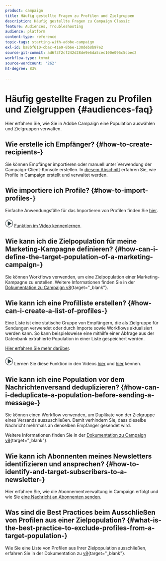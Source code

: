 ```yaml
---
product: campaign
title: Häufig gestellte Fragen zu Profilen und Zielgruppen
description: Häufig gestellte Fragen zu Campaign Classic
feature: Audiences, Troubleshooting
audience: platform
content-type: reference
topic-tags: starting-with-adobe-campaign
exl-id: ba8bf610-cbac-41e9-8b6e-130deb8b97e2
source-git-commit: ad6f3f2cf242d28de9e6da5cec100e096c5cbec2
workflow-type: tm+mt
source-wordcount: '262'
ht-degree: 83%

---
```


# Häufig gestellte Fragen zu Profilen und Zielgruppen {#audiences-faq}



Hier erfahren Sie, wie Sie in Adobe Campaign eine Population auswählen und Zielgruppen verwalten.

## Wie erstelle ich Empfänger? {#how-to-create-recipients-}

Sie können Empfänger importieren oder manuell unter Verwendung der Campaign-Client-Konsole erstellen. In [diesem Abschnitt](../../platform/using/about-profiles.md) erfahren Sie, wie Profile in Campaign erstellt und verwaltet werden.

## Wie importiere ich Profile? {#how-to-import-profiles-}

Einfache Anwendungsfälle für das Importieren von Profilen finden Sie [hier](../../platform/using/import-operations-samples.md).

![](assets/do-not-localize/how-to-video.png) [Funktion im Video kennenlernen](https://experienceleague.adobe.com/docs/campaign-classic-learn/tutorials/profile-management/importing-profiles.html?lang=de).

## Wie kann ich die Zielpopulation für meine Marketing-Kampagne definieren? {#how-can-i-define-the-target-population-of-a-marketing-campaign-}

Sie können Workflows verwenden, um eine Zielpopulation einer Marketing-Kampagne zu erstellen. Weitere Informationen finden Sie in der [Dokumentation zu Campaign v8](https://experienceleague.adobe.com/docs/campaign/automation/campaign-orchestration/marketing-campaign-target#build-the-main-target-in-a-workflow.html){target="_blank"}.

## Wie kann ich eine Profilliste erstellen? {#how-can-i-create-a-list-of-profiles-}

Eine Liste ist eine statische Gruppe von Empfängern, die als Zielgruppe für Sendungen verwendet oder durch Importe sowie Workflows aktualisiert werden kann. So kann beispielsweise eine mithilfe einer Abfrage aus der Datenbank extrahierte Population in einer Liste gespeichert werden.

[Hier erfahren Sie mehr darüber](../../platform/using/creating-and-managing-lists.md#creating-a-profile-list-from-a-group).

![](assets/do-not-localize/how-to-video.png) Lernen Sie diese Funktion in den Videos [hier](https://experienceleague.adobe.com/docs/campaign-classic-learn/tutorials/profile-management/creating-a-list-of-recipients-with-a-workflow.html?lang=de) und [hier](https://experienceleague.adobe.com/docs/campaign-classic-learn/tutorials/profile-management/creating-a-list-of-recipients.html?lang=de) kennen.

## Wie kann ich eine Population vor dem Nachrichtenversand deduplizieren? {#how-can-i-deduplicate-a-population-before-sending-a-message-}

Sie können einen Workflow verwenden, um Duplikate von der Zielgruppe eines Versands auszuschließen. Damit verhindern Sie, dass dieselbe Nachricht mehrmals an denselben Empfänger gesendet wird.

Weitere Informationen finden Sie in der [Dokumentation zu Campaign v8](https://experienceleague.adobe.com/docs/campaign/automation/workflows/wf-activities/targeting-activities/deduplication.html?lang=de){target="_blank"}.

## Wie kann ich Abonnenten meines Newsletters identifizieren und ansprechen? {#how-to-identify-and-target-subscribers-to-a-newsletter-}

Hier erfahren Sie, wie die Abonnementverwaltung in Campaign erfolgt und wie Sie [eine Nachricht an Abonnenten senden](../../delivery/using/managing-subscriptions.md).

## Was sind die Best Practices beim Ausschließen von Profilen aus einer Zielpopulation? {#what-is-the-best-practice-to-exclude-profiles-from-a-target-population-}

Wie Sie eine Liste von Profilen aus Ihrer Zielpopulation ausschließen, erfahren Sie in der Dokumentation zu [&#x200B; v8](https://experienceleague.adobe.com/docs/campaign/automation/workflows/wf-activities/targeting-activities/read-list.html?lang=de){target="_blank"}.
